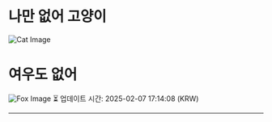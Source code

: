 
# 나만 없어 고양이

![Cat Image](https://cdn2.thecatapi.com/images/640.png)

# 여우도 없어
![Fox Image](https://randomfox.ca/images/54.jpg)
⏳ 업데이트 시간: 2025-02-07 17:14:08 (KRW)

---
